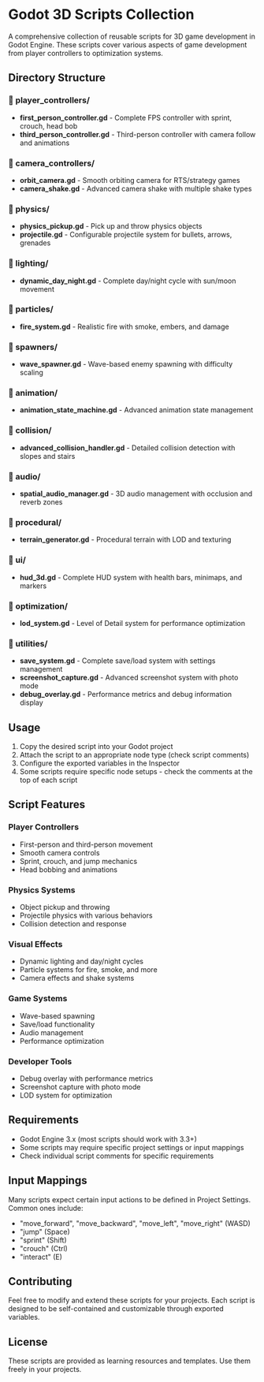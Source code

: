 # Godot 3D Scripts Collection

A comprehensive collection of reusable scripts for 3D game development in Godot Engine. These scripts cover various aspects of game development from player controllers to optimization systems.

## Directory Structure

### 📁 player_controllers/
- **first_person_controller.gd** - Complete FPS controller with sprint, crouch, head bob
- **third_person_controller.gd** - Third-person controller with camera follow and animations

### 📁 camera_controllers/
- **orbit_camera.gd** - Smooth orbiting camera for RTS/strategy games
- **camera_shake.gd** - Advanced camera shake with multiple shake types

### 📁 physics/
- **physics_pickup.gd** - Pick up and throw physics objects
- **projectile.gd** - Configurable projectile system for bullets, arrows, grenades

### 📁 lighting/
- **dynamic_day_night.gd** - Complete day/night cycle with sun/moon movement

### 📁 particles/
- **fire_system.gd** - Realistic fire with smoke, embers, and damage

### 📁 spawners/
- **wave_spawner.gd** - Wave-based enemy spawning with difficulty scaling

### 📁 animation/
- **animation_state_machine.gd** - Advanced animation state management

### 📁 collision/
- **advanced_collision_handler.gd** - Detailed collision detection with slopes and stairs

### 📁 audio/
- **spatial_audio_manager.gd** - 3D audio management with occlusion and reverb zones

### 📁 procedural/
- **terrain_generator.gd** - Procedural terrain with LOD and texturing

### 📁 ui/
- **hud_3d.gd** - Complete HUD system with health bars, minimaps, and markers

### 📁 optimization/
- **lod_system.gd** - Level of Detail system for performance optimization

### 📁 utilities/
- **save_system.gd** - Complete save/load system with settings management
- **screenshot_capture.gd** - Advanced screenshot system with photo mode
- **debug_overlay.gd** - Performance metrics and debug information display

## Usage

1. Copy the desired script into your Godot project
2. Attach the script to an appropriate node type (check script comments)
3. Configure the exported variables in the Inspector
4. Some scripts require specific node setups - check the comments at the top of each script

## Script Features

### Player Controllers
- First-person and third-person movement
- Smooth camera controls
- Sprint, crouch, and jump mechanics
- Head bobbing and animations

### Physics Systems
- Object pickup and throwing
- Projectile physics with various behaviors
- Collision detection and response

### Visual Effects
- Dynamic lighting and day/night cycles
- Particle systems for fire, smoke, and more
- Camera effects and shake systems

### Game Systems
- Wave-based spawning
- Save/load functionality
- Audio management
- Performance optimization

### Developer Tools
- Debug overlay with performance metrics
- Screenshot capture with photo mode
- LOD system for optimization

## Requirements

- Godot Engine 3.x (most scripts should work with 3.3+)
- Some scripts may require specific project settings or input mappings
- Check individual script comments for specific requirements

## Input Mappings

Many scripts expect certain input actions to be defined in Project Settings. Common ones include:
- "move_forward", "move_backward", "move_left", "move_right" (WASD)
- "jump" (Space)
- "sprint" (Shift)
- "crouch" (Ctrl)
- "interact" (E)

## Contributing

Feel free to modify and extend these scripts for your projects. Each script is designed to be self-contained and customizable through exported variables.

## License

These scripts are provided as learning resources and templates. Use them freely in your projects.